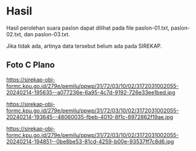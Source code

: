 # Hasil

Hasil perolehan suara paslon dapat dilihat pada file paslon-01.txt, paslon-02.txt, dan paslon-03.txt.

Jika tidak ada, artinya data tersebut belum ada pada SIREKAP.

## Foto C Plano

https://sirekap-obj-formc.kpu.go.id/279e/pemilu/ppwp/31/72/03/10/02/3172031002055-20240214-195635--a077236e-6a95-4c7d-9192-726e33ee1bed.jpg

https://sirekap-obj-formc.kpu.go.id/279e/pemilu/ppwp/31/72/03/10/02/3172031002055-20240214-193645--48060035-fbeb-4010-8f1c-8972862f19ae.jpg

https://sirekap-obj-formc.kpu.go.id/279e/pemilu/ppwp/31/72/03/10/02/3172031002055-20240214-194851--0be8be53-81cd-4259-b00e-93537ff7c8d6.jpg
